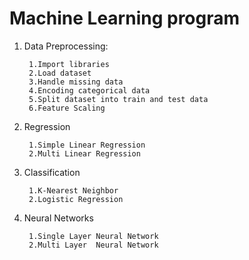 # Machine Learning program
  
1) Data Preprocessing:

        1.Import libraries 
        2.Load dataset
        3.Handle missing data
        4.Encoding categorical data
        5.Split dataset into train and test data
        6.Feature Scaling
2) Regression

        1.Simple Linear Regression
        2.Multi Linear Regression
3) Classification

        1.K-Nearest Neighbor
        2.Logistic Regression
4) Neural Networks

        1.Single Layer Neural Network
        2.Multi Layer  Neural Network
  

    
